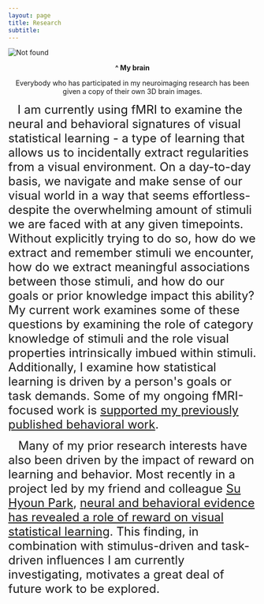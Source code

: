 ```yaml
---
layout: page
title: Research
subtitle: 
---
```

<p><img style="display: block; margin-left: auto; margin-right: auto;" src="{{ 'mybrain.gif' | relative_url }}" alt="Not found" /></p>
<p style="text-align: center;"><strong>^ My brain</strong></p>

<p style="text-align: center;">Everybody who has participated in my neuroimaging research has been given a copy of their own 3D brain images.</p>
<p style="text-align: left;"><span style="font-size: 14pt;">&nbsp;<span style="font-size: 18pt;"> &nbsp;I am currently using fMRI to examine the neural and behavioral signatures of visual statistical learning - a type of learning that allows us to incidentally extract regularities from a visual environment. On a day-to-day basis, we navigate and make sense of our visual world in a way that seems effortless- despite the overwhelming amount of stimuli we are faced with at any given timepoints. Without explicitly trying to do so, how do we extract and remember stimuli we encounter, how do we extract meaningful associations between those stimuli, and how do our goals or prior knowledge impact this ability? My current work examines some of these questions by examining the role of category knowledge of stimuli and the role visual properties intrinsically imbued within stimuli. Additionally, I examine how statistical learning is driven by a person's goals or task demands. Some of my ongoing fMRI-focused work is&nbsp;<a class="inline_disabled" href="http://Visual%20statistical%20learning%20is%20modulated%20by%20arbitrary%20and%20natural%20categories." target="_blank" rel="noopener noreferrer">supported my previously published behavioral work</a>.&nbsp;</span></span></p>
<p style="text-align: left;"><span style="font-size: 18pt;">&nbsp; &nbsp;Many of my prior research interests have also been driven by the impact of reward on learning and behavior. Most recently in a project led by&nbsp;my friend and colleague&nbsp;<a class="inline_disabled" href="https://www.linkedin.com/in/su-hyoun-park-9a000b212" target="_blank" rel="noopener noreferrer">Su Hyoun Park</a>, <a class="inline_disabled" href="https://link.springer.com/article/10.3758/s13415-021-00920-x" target="_blank" rel="noopener noreferrer">neural and behavioral evidence has revealed a role of reward on visual statistical learning</a>. This finding, in combination with stimulus-driven and task-driven influences I am currently investigating, motivates a great deal of future work to be explored.</span></p>
